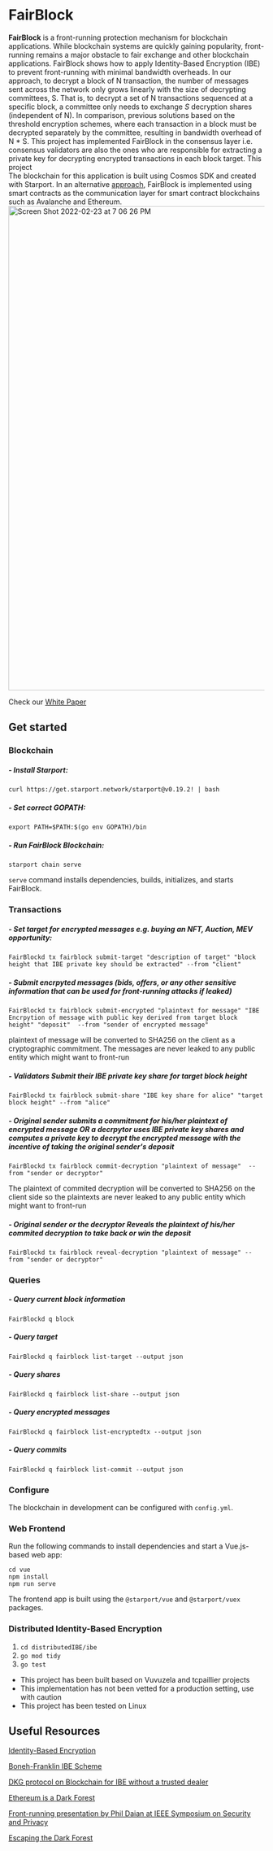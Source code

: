 # FairBlock
**FairBlock** is a front-running protection mechanism for blockchain applications.
While blockchain systems are quickly gaining popularity, front-running remains a major obstacle to fair exchange and other blockchain applications. FairBlock shows how to apply Identity-Based Encryption (IBE) to prevent front-running with minimal bandwidth overheads. In our approach, to decrypt a block of N transaction, the number of messages sent across the network only grows linearly with the size of decrypting committees, S. That is, to decrypt a set of N transactions sequenced at a specific block, a committee only needs to exchange $S$ decryption shares (independent of N). In comparison, previous solutions based on the threshold encryption schemes, where each transaction in a block must be decrypted separately by the committee, resulting in bandwidth overhead of N * S. This project has implemented FairBlock in the consensus layer i.e. consensus validators are also the ones who are responsible for extracting a private key for decrypting encrypted transactions in each block target. This project  
The blockchain for this application is built using Cosmos SDK and created with Starport. In an alternative [approach](https://github.com/pememoni/FairBlock-SC), FairBlock is implemented using smart contracts as the communication layer for smart contract blockchains such as Avalanche and Ethereum.
<img width="953" alt="Screen Shot 2022-02-23 at 7 06 26 PM" src="https://user-images.githubusercontent.com/34263018/155432112-3abcce88-989c-41f2-a00c-0fbf98892ea0.png">

Check our [White Paper](https://drive.google.com/file/d/1nyp_NEkuF9kQ1lLqI9QCHX1FLC3Tghnt/view?usp=sharing)


## Get started
### Blockchain
##### - Install Starport:
```
curl https://get.starport.network/starport@v0.19.2! | bash
```

##### - Set correct GOPATH:
```
export PATH=$PATH:$(go env GOPATH)/bin
```

##### - Run FairBlock Blockchain:
```
starport chain serve
```
`serve` command installs dependencies, builds, initializes, and starts FairBlock.


### Transactions

##### - Set target for encrypted messages e.g. buying an NFT, Auction, MEV opportunity:
```
FairBlockd tx fairblock submit-target "description of target" "block height that IBE private key should be extracted" --from "client"
```
##### - Submit encrpyted messages (bids, offers, or any other sensitive information that can be used for front-running attacks if leaked)
```
FairBlockd tx fairblock submit-encrypted "plaintext for message" "IBE Encrpytion of message with public key derived from target block height" "deposit"  --from "sender of encrypted message" 
```
plaintext of message will be converted to SHA256 on the client as a cryptographic commitment. The messages are never leaked to any public entity which might want to front-run

##### - Validators Submit their IBE private key share for target block height
```
FairBlockd tx fairblock submit-share "IBE key share for alice" "target block height" --from "alice"
```
##### - Original sender submits a commitment for his/her plaintext of encrypted message OR a decrpytor uses IBE private key shares and computes a private key to decrypt the encrypted message with the incentive of taking the original sender's deposit
```
FairBlockd tx fairblock commit-decryption "plaintext of message"  --from "sender or decryptor"
```
The plaintext of commited decryption will be converted to SHA256 on the client side so the plaintexts are never leaked to any public entity which might want to front-run
##### - Original sender or the decryptor Reveals the plaintext of his/her commited decryption to take back or win the deposit
```
FairBlockd tx fairblock reveal-decryption "plaintext of message" --from "sender or decryptor" 
```

### Queries

##### - Query current block information
```
FairBlockd q block
```

##### - Query target
```
FairBlockd q fairblock list-target --output json
```
##### - Query shares
```
FairBlockd q fairblock list-share --output json
```
##### - Query encrypted messages
```
FairBlockd q fairblock list-encryptedtx --output json
```
##### - Query commits
```
FairBlockd q fairblock list-commit --output json
```

### Configure

The blockchain in development can be configured with `config.yml`.

### Web Frontend

Run the following commands to install dependencies and start a Vue.js-based web app:

```
cd vue
npm install
npm run serve
```

The frontend app is built using the `@starport/vue` and `@starport/vuex` packages.

### Distributed Identity-Based Encryption

1. `cd distributedIBE/ibe`
2. `go mod tidy`
3. `go test`

* This project has been built based on Vuvuzela and tcpaillier projects
* This implementation has not been vetted for a production setting, use with caution
* This project has been tested on Linux
## Useful Resources

[Identity-Based Encryption](https://en.wikipedia.org/wiki/Identity-based_encryption)

[Boneh-Franklin IBE Scheme](https://crypto.stanford.edu/~dabo/papers/bfibe.pdf)

[DKG protocol on Blockchain for IBE without a trusted dealer](https://github.com/anoma/ferveo)

[Ethereum is a Dark Forest](https://www.paradigm.xyz/2020/08/ethereum-is-a-dark-forest)

[Front-running presentation by Phil Daian at IEEE Symposium on Security and Privacy](https://www.youtube.com/watch?v=vR1v7AQ8i3k&feature=youtu.be)

[Escaping the Dark Forest](https://samczsun.com/escaping-the-dark-forest/)
